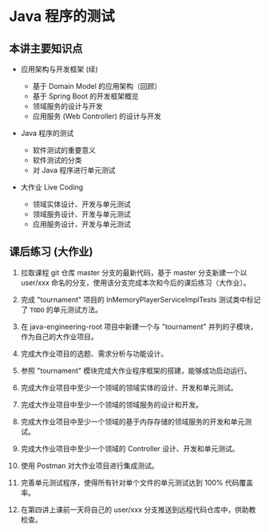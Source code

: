 # Java 程序的测试

## 本讲主要知识点

- 应用架构与开发框架 (续)
  - 基于 Domain Model 的应用架构（回顾）
  - 基于 Spring Boot 的开发框架概览
  - 领域服务的设计与开发
  - 应用服务 (Web Controller) 的设计与开发

- Java 程序的测试
  - 软件测试的重要意义
  - 软件测试的分类
  - 对 Java 程序进行单元测试

- 大作业 Live Coding
  - 领域实体设计、开发与单元测试
  - 领域服务设计、开发与单元测试
  - 应用服务设计、开发与单元测试

## 课后练习 (大作业)

1. 拉取课程 git 仓库 master 分支的最新代码，基于 master 分支新建一个以 user/xxx 命名的分支，使用该分支完成本次和今后的课后练习（大作业）。

1. 完成 "tournament" 项目的 InMemoryPlayerServiceImplTests 测试类中标记了 `TODO` 的单元测试方法。

1. 在 java-engineering-root 项目中新建一个与 "tournament" 并列的子模块，作为自己的大作业项目。

1. 完成大作业项目的选题、需求分析与功能设计。

1. 参照 "tournament" 模块完成大作业程序框架的搭建，能够成功启动运行。

1. 完成大作业项目中至少一个领域的领域实体的设计、开发和单元测试。

1. 完成大作业项目中至少一个领域的领域服务的设计和开发。

1. 完成大作业项目中至少一个领域的基于内存存储的领域服务的开发和单元测试。

1. 完成大作业项目中至少一个领域的 Controller 设计、开发和单元测试。

1. 使用 Postman 对大作业项目进行集成测试。

1. 完善单元测试程序，使得所有针对单个文件的单元测试达到 100% 代码覆盖率。

1. 在第四讲上课前一天将自己的 user/xxx 分支推送到远程代码仓库中，供助教检查。

